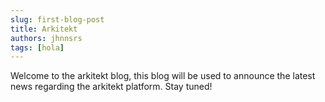 ```yaml
---
slug: first-blog-post
title: Arkitekt
authors: jhnnsrs
tags: [hola]
---
```


Welcome to the arkitekt blog, this blog will be used to announce the latest news regarding the arkitekt platform. Stay tuned!
